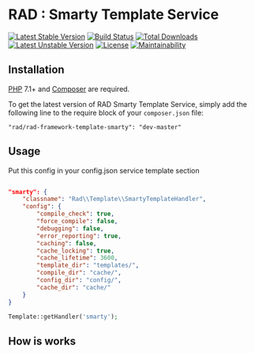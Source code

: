 RAD : Smarty Template Service
==========================

[![Latest Stable Version](https://poser.pugx.org/rad/rad-framework-template-smarty/v/stable)](https://packagist.org/packages/rad/rad-framework-template-smarty)
[![Build Status](https://travis-ci.org/guillaumemonet/rad-framework-template-smarty.svg?branch=master)](https://travis-ci.org/guillaumemonet/rad-framework-template-smarty)
[![Total Downloads](https://poser.pugx.org/rad/rad-framework-template-smarty/downloads)](https://packagist.org/packages/rad/rad-framework-template-smarty)
[![Latest Unstable Version](https://poser.pugx.org/rad/rad-framework-template-smarty/v/unstable)](https://packagist.org/packages/rad/rad-framework-template-smarty)
[![License](https://poser.pugx.org/rad/rad-framework/license)](https://packagist.org/packages/rad/rad-framework-template-smarty)
[![Maintainability](https://api.codeclimate.com/v1/badges/a8004edb8c7a4a82773e/maintainability)](https://codeclimate.com/github/guillaumemonet/rad-framework-template-smarty/maintainability)

## Installation

[PHP](https://php.net) 7.1+ and [Composer](https://getcomposer.org) are required.

To get the latest version of RAD Smarty Template Service, simply add the following line to the require block of your `composer.json` file:

```
"rad/rad-framework-template-smarty": "dev-master"
```

## Usage

Put this config in your config.json service template section 

```json

"smarty": {
    "classname": "Rad\\Template\\SmartyTemplateHandler",
    "config": {
        "compile_check": true,
        "force_compile": false,
        "debugging": false,
        "error_reporting": true,
        "caching": false,
        "cache_locking": true,
        "cache_lifetime": 3600,
        "template_dir": "templates/",
        "compile_dir": "cache/",
        "config_dir": "config/",
        "cache_dir": "cache/"
    }
}

```

```php
Template::getHandler('smarty');
```

## How is works




